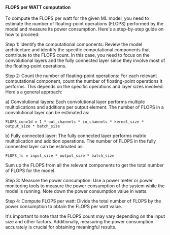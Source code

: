 #### FLOPS per WATT computation

To compute the FLOPS per watt for the given ML model, you need to estimate the number of floating-point operations (FLOPS) performed by the model and measure its power consumption. Here's a step-by-step guide on how to proceed:

Step 1: Identify the computational components:
Review the model architecture and identify the specific computational components that contribute to the FLOPS count. In this case, you need to focus on the convolutional layers and the fully connected layer since they involve most of the floating-point operations.

Step 2: Count the number of floating-point operations:
For each relevant computational component, count the number of floating-point operations it performs. This depends on the specific operations and layer sizes involved. Here's a general approach:

a) Convolutional layers:
Each convolutional layer performs multiple multiplications and additions per output element. The number of FLOPS in a convolutional layer can be estimated as:
```
FLOPS_conv1d = 1 * out_channels * in_channels * kernel_size * output_size * batch_size
```
b) Fully connected layer:
The fully connected layer performs matrix multiplication and addition operations. The number of FLOPS in the fully connected layer can be estimated as:
```
FLOPS_fc = input_size * output_size * batch_size
```
Sum up the FLOPS from all the relevant components to get the total number of FLOPS for the model.

Step 3: Measure the power consumption:
Use a power meter or power monitoring tools to measure the power consumption of the system while the model is running. Note down the power consumption value in watts.

Step 4: Compute FLOPS per watt:
Divide the total number of FLOPS by the power consumption to obtain the FLOPS per watt value.

It's important to note that the FLOPS count may vary depending on the input size and other factors. Additionally, measuring the power consumption accurately is crucial for obtaining meaningful results.